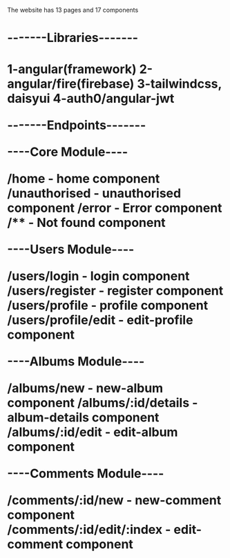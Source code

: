 The website has 13 pages and 17 components

<h1>-------Libraries-------<h1/>

1-angular(framework)
2-angular/fire(firebase)
3-tailwindcss, daisyui
4-auth0/angular-jwt

-------Endpoints-------

----Core Module----

/home - home component
/unauthorised - unauthorised component
/error - Error component
/** - Not found component

----Users Module----

/users/login - login component
/users/register - register component
/users/profile - profile component
/users/profile/edit - edit-profile component

----Albums Module----

/albums/new - new-album component
/albums/:id/details - album-details component
/albums/:id/edit - edit-album component

----Comments Module----

/comments/:id/new - new-comment component
/comments/:id/edit/:index - edit-comment component

